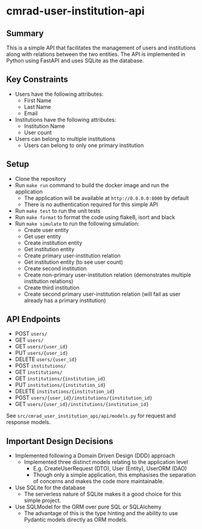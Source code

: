 # cmrad-user-institution-api

## Summary

This is a simple API that facilitates the management of users and institutions along with relations between the two entities. The API is implemented in Python using FastAPI and uses SQLite as the database.

## Key Constraints

* Users have the following attributes:
  * First Name
  * Last Name
  * Email
* Institutions have the following attributes:
  * Institution Name
  * User count
* Users can belong to multiple institutions
  * Users can belong to only one primary institution

## Setup

* Clone the repository
* Run `make run` command to build the docker image and run the application
  * The application will be available at `http://0.0.0.0:8000` by default
  * There is no authentication required for this simple API
* Run `make test` to run the unit tests
* Run `make format` to format the code using flake8, isort and black
* Run `make simulate` to run the following simulation:
  * Create user entity
  * Get user entity
  * Create institution entity
  * Get institution entity
  * Create primary user-institution relation
  * Get institution entity (to see user count)
  * Create second institution
  * Create non-primary user-institution relation (demonstrates multiple institution relations)
  * Create third institution
  * Create second primary user-institution relation (will fail as user already has a primary institution)

## API Endpoints

* POST `users/`
* GET `users/`
* GET `users/{user_id}`
* PUT `users/{user_id}`
* DELETE `users/{user_id}`
* POST `institutions/`
* GET `institutions/`
* GET `institutions/{institution_id}`
* PUT `institutions/{institution_id}`
* DELETE `institutions/{institution_id}`
* POST `users/{user_id}/institutions/{institution_id}`
* GET `users/{user_id}/institutions/{institution_id}`

See `src/cmrad_user_institution_api/api/models.py` for request and response models. 

## Important Design Decisions
* Implemented following a Domain Driven Design (DDD) approach
  * Implemented three distinct models relating to the application level
    * E.g. CreateUserRequest (DTO), User (Entity), UserORM (DAO)
    * Though only a simple application, this emphasises the separation of concerns and makes the code more maintainable.
* Use SQLite for the database
  * The serverless nature of SQLite makes it a good choice for this simple project.
* Use SQLModel for the ORM over pure SQL or SQLAlchemy
  * The advantage of this is the type hinting and the ability to use Pydantic models directly as ORM models.